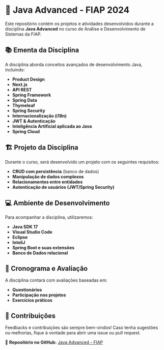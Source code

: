 # 🚀 Java Advanced - FIAP 2024

Este repositório contém os projetos e atividades desenvolvidos durante a disciplina **Java Advanced** no curso de Análise e Desenvolvimento de Sistemas da FIAP.

## 📚 Ementa da Disciplina

A disciplina aborda conceitos avançados de desenvolvimento Java, incluindo:

- **Product Design**
- **Next.js**
- **API REST**
- **Spring Framework**
- **Spring Data**
- **Thymeleaf**
- **Spring Security**
- **Internacionalização (i18n)**
- **JWT & Autenticação**
- **Inteligência Artificial aplicada ao Java**
- **Spring Cloud**

## 🏗️ Projeto da Disciplina

Durante o curso, será desenvolvido um projeto com os seguintes requisitos:

- **CRUD com persistência** (banco de dados)
- **Manipulação de dados complexos**
- **Relacionamentos entre entidades**
- **Autenticação de usuários (JWT/Spring Security)**

## 💻 Ambiente de Desenvolvimento

Para acompanhar a disciplina, utilizaremos:

- **Java SDK 17**
- **Visual Studio Code**
- **Eclipse**
- **InteliJ**
- **Spring Boot e suas extensões**
- **Banco de Dados relacional**
  
## 📅 Cronograma e Avaliação

A disciplina contará com avaliações baseadas em:

- **Questionários**
- **Participação nos projetos**
- **Exercícios práticos**

## 🤝 Contribuições

Feedbacks e contribuições são sempre bem-vindos! Caso tenha sugestões ou melhorias, fique à vontade para abrir uma issue ou pull request. 

📌 **Repositório no GitHub:** [Java Advanced - FIAP](https://github.com/carmipa/Java_Advanced)
